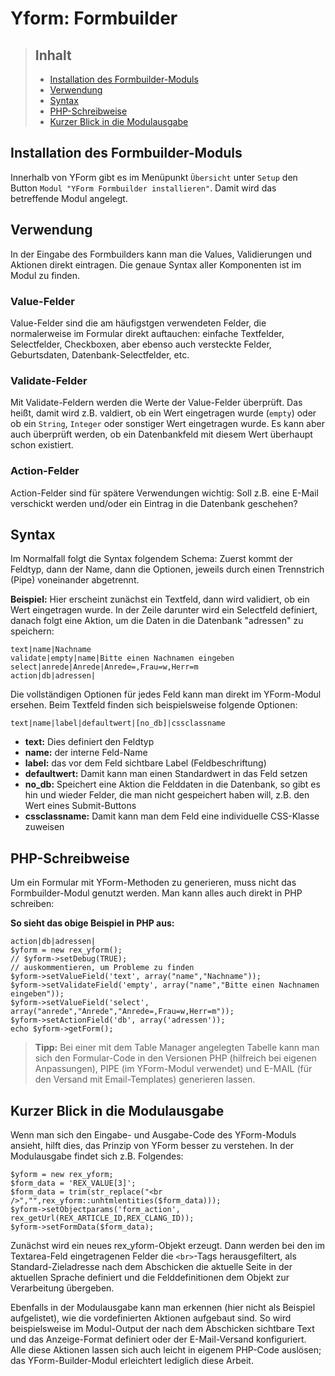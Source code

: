 # Yform: Formbuilder

> ## Inhalt
> - [Installation des Formbuilder-Moduls](#installation)
> - [Verwendung](#verwendung)
> - [Syntax](#syntax)
> - [PHP-Schreibweise](#php-schreibweise)
> - [Kurzer Blick in die Modulausgabe](#blick-modulausgabe)

## Installation des Formbuilder-Moduls

Innerhalb von YForm gibt es im Menüpunkt `Übersicht` unter `Setup` den Button `Modul "YForm Formbuilder installieren"`. Damit wird das betreffende Modul angelegt.

## Verwendung

In der Eingabe des Formbuilders kann man die Values, Validierungen und Aktionen direkt eintragen. Die genaue Syntax aller Komponenten ist im Modul zu finden.

### Value-Felder
Value-Felder sind die am häufigstgen verwendeten Felder, die normalerweise im Formular direkt auftauchen: einfache Textfelder, Selectfelder, Checkboxen, aber ebenso auch versteckte Felder, Geburtsdaten, Datenbank-Selectfelder, etc.

### Validate-Felder
Mit Validate-Feldern werden die Werte der Value-Felder überprüft. Das heißt, damit wird z.B. valdiert, ob ein Wert eingetragen wurde (`empty`) oder ob ein `String`, `Integer` oder sonstiger Wert eingetragen wurde. Es kann aber auch überprüft werden, ob ein Datenbankfeld mit diesem Wert überhaupt schon existiert.

### Action-Felder
Action-Felder sind für spätere Verwendungen wichtig: Soll z.B. eine E-Mail verschickt werden und/oder ein Eintrag in die Datenbank geschehen?

## Syntax

Im Normalfall folgt die Syntax folgendem Schema: Zuerst kommt der Feldtyp, dann der Name, dann die Optionen, jeweils durch einen Trennstrich (Pipe) voneinander abgetrennt.

**Beispiel:** Hier erscheint zunächst ein Textfeld, dann wird validiert, ob ein Wert eingetragen wurde. In der Zeile darunter wird ein Selectfeld definiert, danach folgt eine Aktion, um die Daten in die Datenbank "adressen" zu speichern:

	text|name|Nachname
	validate|empty|name|Bitte einen Nachnamen eingeben
	select|anrede|Anrede|Anrede=,Frau=w,Herr=m
	action|db|adressen|

Die vollständigen Optionen für jedes Feld kann man direkt im YForm-Modul ersehen. Beim Textfeld finden sich beispielsweise folgende Optionen:

	text|name|label|defaultwert|[no_db]|cssclassname

- **text:** Dies definiert den Feldtyp
- **name:** der interne Feld-Name
- **label:** das vor dem Feld sichtbare Label (Feldbeschriftung)
- **defaultwert:** Damit kann man einen Standardwert in das Feld setzen
- **no_db:** Speichert eine Aktion die Felddaten in die Datenbank, so gibt es hin und wieder Felder, die man nicht gespeichert haben will, z.B. den Wert eines Submit-Buttons
- **cssclassname:** Damit kann man dem Feld eine individuelle CSS-Klasse zuweisen

## PHP-Schreibweise

Um ein Formular mit YForm-Methoden zu generieren, muss nicht das Formbuilder-Modul genutzt werden. Man kann alles auch direkt in PHP schreiben:

**So sieht das obige Beispiel in PHP aus:**

	action|db|adressen|
	$yform = new rex_yform();
	// $yform->setDebug(TRUE);
	// auskommentieren, um Probleme zu finden
	$yform->setValueField('text', array("name","Nachname"));
	$yform->setValidateField('empty', array("name","Bitte einen Nachnamen eingeben"));
	$yform->setValueField('select', array("anrede","Anrede","Anrede=,Frau=w,Herr=m"));
	$yform->setActionField('db', array('adressen'));
	echo $yform->getForm();

> **Tipp:** Bei einer mit dem Table Manager angelegten Tabelle kann man sich den Formular-Code in den Versionen PHP (hilfreich bei eigenen Anpassungen), PIPE (im YForm-Modul verwendet) und E-MAIL (für den Versand mit Email-Templates) generieren lassen.

## Kurzer Blick in die Modulausgabe

Wenn man sich den Eingabe- und Ausgabe-Code des YForm-Moduls ansieht, hilft dies, das Prinzip von YForm besser zu verstehen. In der Modulausgabe findet sich z.B. Folgendes:

	$yform = new rex_yform;
	$form_data = 'REX_VALUE[3]';
	$form_data = trim(str_replace("<br />","",rex_yform::unhtmlentities($form_data)));
	$yform->setObjectparams('form_action', rex_getUrl(REX_ARTICLE_ID,REX_CLANG_ID));
	$yform->setFormData($form_data);

Zunächst wird ein neues rex_yform-Objekt erzeugt.
Dann werden bei den im Textarea-Feld eingetragenen Felder die `<br>`-Tags herausgefiltert, als Standard-Zieladresse nach dem Abschicken die aktuelle Seite in der aktuellen Sprache definiert und die Felddefinitionen dem Objekt zur Verarbeitung übergeben.

Ebenfalls in der Modulausgabe kann man erkennen (hier nicht als Beispiel aufgelistet), wie die vordefinierten Aktionen aufgebaut sind. So wird beispielsweise im Modul-Output der nach dem Abschicken sichtbare Text und das Anzeige-Format definiert oder der E-Mail-Versand konfiguriert.  
Alle diese Aktionen lassen sich auch leicht in eigenem PHP-Code auslösen; das YForm-Builder-Modul erleichtert lediglich diese Arbeit.
